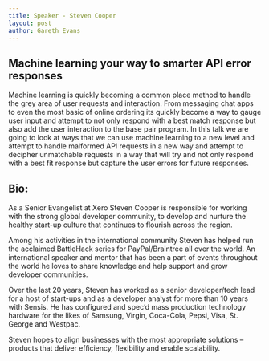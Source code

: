 ```yaml
---
title: Speaker - Steven Cooper
layout: post
author: Gareth Evans
---
```


## Machine learning your way to smarter API error responses
  
Machine learning is quickly becoming a common place method to handle the grey area of user requests and interaction. From messaging chat apps to even the most basic of online ordering its quickly become a way to gauge user input and attempt to not only respond with a best match response but also add the user interaction to the base pair program. In this talk we are going to look at ways that we can use machine learning to a new level and attempt to handle malformed API requests in a new way and attempt to decipher unmatchable requests in a way that will try and not only respond with a best fit response but capture the user errors for future responses.

## Bio:
 
As a Senior Evangelist at Xero Steven Cooper is responsible for working with the strong global developer community, to develop and nurture the healthy start-up culture that continues to flourish across the region.

Among his activities in the international community Steven has helped run the acclaimed BattleHack series for PayPal/Braintree all over the world. An international speaker and mentor that has been a part of events throughout the world he loves to share knowledge and help support and grow developer communities.

Over the last 20 years, Steven has worked as a senior developer/tech lead for a host of start-ups and as a developer analyst for more than 10 years with Sensis. He has configured and spec’d mass production technology hardware for the likes of Samsung, Virgin, Coca-Cola, Pepsi, Visa, St. George and Westpac.

Steven hopes to align businesses with the most appropriate solutions – products that deliver efficiency, flexibility and enable scalability.

